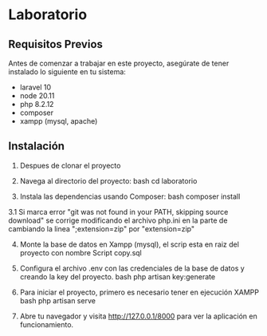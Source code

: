 # Laboratorio

## Requisitos Previos

Antes de comenzar a trabajar en este proyecto, asegúrate de tener instalado lo siguiente en tu sistema:

-   laravel 10
-   node 20.11
-   php 8.2.12
-   composer
-   xampp (mysql, apache)

## Instalación

1. Despues de clonar el proyecto

2. Navega al directorio del proyecto:
   bash
   cd laboratorio

3. Instala las dependencias usando Composer:
   bash
   composer install

3.1 Si marca error "git was not found in your PATH, skipping source download" se corrige modificando el archivo php.ini en la parte de cambiando la linea ";extension=zip" por "extension=zip"

4. Monte la base de datos en Xampp (mysql), el scrip esta en raiz del proyecto con nombre Script copy.sql

5. Configura el archivo .env con las credenciales de la base de datos y creando la key del proyecto.
   bash
   php artisan key:generate

6. Para iniciar el proyecto, primero es necesario tener en ejecución XAMPP
   bash
   php artisan serve
7. Abre tu navegador y visita http://127.0.0.1/8000 para ver la aplicación en funcionamiento.
